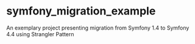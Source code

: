 # symfony_migration_example
An exemplary project presenting migration from Symfony 1.4 to Symfony 4.4 using Strangler Pattern
